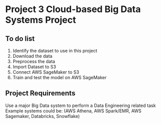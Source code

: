 # Project 3 Cloud-based Big Data Systems Project

## To do list
1. Identify the dataset to use in this project
2. Download the data
3. Preprocess the data
4. Import Dataset to S3
5. Connect AWS SageMaker to S3
6. Train and test the model on AWS SageMaker


## Project Requirements
Use a major Big Data system to perform a Data Engineering related task
Example systems could be: (AWS Athena, AWS Spark/EMR, AWS Sagemaker, Databricks, Snowflake)
